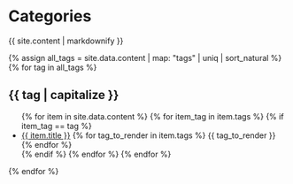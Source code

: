 <h1>Categories</h1>
<p>{{ site.content | markdownify }}<p>

{% assign all_tags = site.data.content | map: "tags" | uniq | sort_natural %}
{% for tag in all_tags %}
  <h2>{{ tag | capitalize }}</h2>
  <ul class="content">
  {% for item in site.data.content %}
    {% for item_tag in item.tags %}
      {% if item_tag == tag %}
        <li>
          <a href="{{ item.href }}" target="_blank">{{ item.title }}</a>
          {% for tag_to_render in item.tags %}
            <span class="{{ tag_to_render | remove: " " | downcase }}">{{ tag_to_render }}</span>
          {% endfor %}
        </li>
      {% endif %}
    {% endfor %}
  {% endfor %}
  </ul>
{% endfor %}